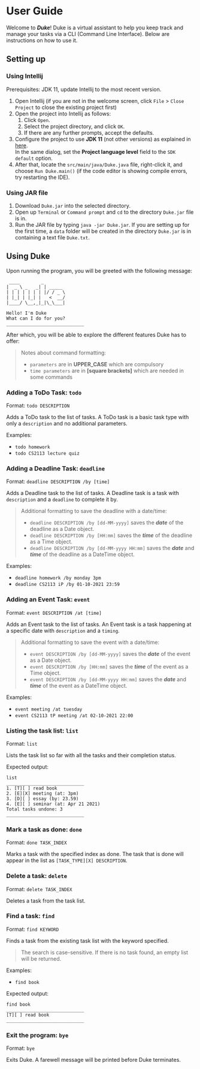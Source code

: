 # User Guide

Welcome to **_Duke_**! Duke is a virtual assistant to help you keep track and manage your tasks via a CLI (Command Line Interface). Below are instructions on how to use it.

## Setting up

### Using Intellij
Prerequisites: JDK 11, update Intellij to the most recent version.

1. Open Intellij (if you are not in the welcome screen, click `File` > `Close Project` to close the existing project first)
2. Open the project into Intellij as follows:
    1. Click `Open`.
    1. Select the project directory, and click `OK`.
    1. If there are any further prompts, accept the defaults.
3. Configure the project to use **JDK 11** (not other versions) as explained in [here](https://www.jetbrains.com/help/idea/sdk.html#set-up-jdk).<br>
   In the same dialog, set the **Project language level** field to the `SDK default` option.
4. After that, locate the `src/main/java/Duke.java` file, right-click it, and choose `Run Duke.main()` (if the code editor is showing compile errors, try restarting the IDE).

### Using JAR file

1. Download `Duke.jar` into the selected directory.
2. Open up `Terminal` or `Command prompt` and `cd` to the directory `Duke.jar` file is in.
3. Run the JAR file by typing `java -jar Duke.jar`. If you are setting up for the first time, a `data` folder will be created in the directory `Duke.jar` is in containing a text file `Duke.txt`.

## Using Duke
Upon running the program, you will be greeted with the following message:
```
 ____        _
|  _ \ _   _| | _____
| | | | | | | |/ / _ \
| |_| | |_| |   <  __/
|____/ \__,_|_|\_\___|

Hello! I'm Duke
What can I do for you?
_____________________________
```

After which, you will be able to explore the different features Duke has to offer:
>Notes about command formatting:
>- `parameters` are in **UPPER_CASE** which are compulsory
>- `time parameters` are in **[square brackets]** which are needed in some commands


### Adding a ToDo Task: `todo`
Format: `todo DESCRIPTION`

Adds a ToDo task to the list of tasks. A ToDo task is a basic task type with only a `description` and no additional parameters.

Examples:
- `todo homework`
- `todo CS2113 lecture quiz`


### Adding a Deadline Task: `deadline`
Format: `deadline DESCRIPTION /by [time]`

Adds a Deadline task to the list of tasks. A Deadline task is a task with `description` and a `deadline` to complete it by.

>Additional formatting to save the deadline with a date/time:
>- `deadline DESCRIPTION /by [dd-MM-yyyy]` saves the _**date**_ of the deadline as a Date object.
>- `deadline DESCRIPTION /by [HH:mm]` saves the _**time**_ of the deadline as a Time object.
>- `deadline DESCRIPTION /by [dd-MM-yyyy HH:mm]` saves the _**date**_ and _**time**_ of the deadline as a DateTime object.

Examples:
- `deadline homework /by monday 3pm`
- `deadline CS2113 iP /by 01-10-2021 23:59`


### Adding an Event Task: `event`
Format: `event DESCRIPTION /at [time]`

Adds an Event task to the list of tasks. An Event task is a task happening at a specific date with `description` and a `timing`.

>Additional formatting to save the event with a date/time:
>- `event DESCRIPTION /by [dd-MM-yyyy]` saves the _**date**_ of the event as a Date object.
>- `event DESCRIPTION /by [HH:mm]` saves the _**time**_ of the event as a Time object.
>- `event DESCRIPTION /by [dd-MM-yyyy HH:mm]` saves the _**date**_ and _**time**_ of the event as a DateTime object.

Examples:
- `event meeting /at tuesday`
- `event CS2113 tP meeting /at 02-10-2021 22:00`


### Listing the task list: `list`
Format: `list`

Lists the task list so far with all the tasks and their completion status.

Expected output:
```
list
_____________________________
1. [T][ ] read book
2. [E][X] meeting (at: 3pm)
3. [D][ ] essay (by: 23.59)
4. [E][ ] seminar (at: Apr 21 2021)
Total tasks undone: 3
_____________________________
```

### Mark a task as done: `done`
Format: `done TASK_INDEX`

Marks a task with the specified index as done. The task that is done will appear in the list as `[TASK_TYPE][X] DESCRIPTION`.


### Delete a task: `delete`
Format: `delete TASK_INDEX`

Deletes a task from the task list.


### Find a task: `find`
Format: `find KEYWORD`

Finds a task from the existing task list with the keyword specified.

> The search is case-sensitive. If there is no task found, an empty list will be returned.

Examples:
- `find book`

Expected output:
```
find book
_____________________________
[T][ ] read book
_____________________________
```

### Exit the program: `bye`
Format: `bye`

Exits Duke. A farewell message will be printed before Duke terminates.